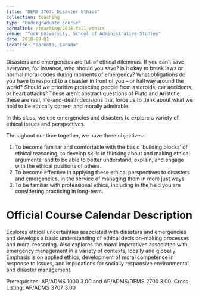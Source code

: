 ```yaml
---
title: "DEMS 3707: Disaster Ethics"
collection: teaching
type: "Undergraduate course"
permalink: /teaching/2018-fall-ethics
venue: "York University, School of Administrative Studies"
date: 2018-09-01
location: "Toronto, Canada"
---
```


Disasters and emergencies are full of ethical dilemmas. If you can’t save everyone, for instance, who should you save? Is it okay to break laws or normal moral codes during moments of emergency? What obligations do you have to respond to a disaster in front of you – or halfway around the world? Should we prioritize protecting people from asteroids, car accidents, or heart attacks? These aren’t abstract questions of Plato and Aristotle: these are real, life-and-death decisions that force us to think about what we hold to be ethically correct and morally admirable.

In this class, we use emergencies and disasters to explore a variety of ethical issues and perspectives. 

Throughout our time together, we have three objectives:
1. To become familiar and comfortable with the basic ‘building blocks’ of ethical reasoning; to develop skills in thinking about and making ethical arguments; and to be able to better understand, explain, and engage with the ethical positions of others.
1. To become effective in applying these ethical perspectives to disasters and emergencies, in the service of managing them in more just ways.
1. To be familiar with professional ethics, including in the field you are considering practicing in long-term.

Official Course Calendar Description
======
Explores ethical uncertainties associated with disasters and emergencies and develops a basic understanding of ethical decision-making processes and moral reasoning. Also explores the moral imperatives associated with emergency management in a variety of contexts, locally and globally. Emphasis is on applied ethics, development of moral competence in response to issues, and implications for socially responsive environmental and disaster management.

Prerequisites: AP/ADMS 1000 3.00 and AP/ADMS/DEMS 2700 3.00. Cross-Listing: AP/ADMS 3707 3.00
